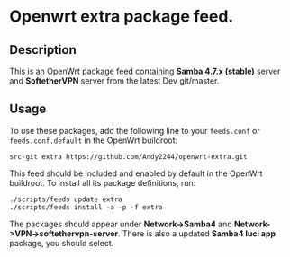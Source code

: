 # Openwrt extra package feed.

## Description

This is an OpenWrt package feed containing **Samba 4.7.x (stable)** server and **SoftetherVPN** server from the latest Dev git/master.

## Usage

To use these packages, add the following line to your ```feeds.conf``` or ```feeds.conf.default``` in the OpenWrt buildroot:

```src-git extra https://github.com/Andy2244/openwrt-extra.git```

This feed should be included and enabled by default in the OpenWrt buildroot. To install all its package definitions, run:
```
./scripts/feeds update extra
./scripts/feeds install -a -p -f extra
```
The packages should appear under **Network->Samba4** and **Network->VPN->softethervpn-server**. There is also a updated **Samba4 luci app** package, you should select.
